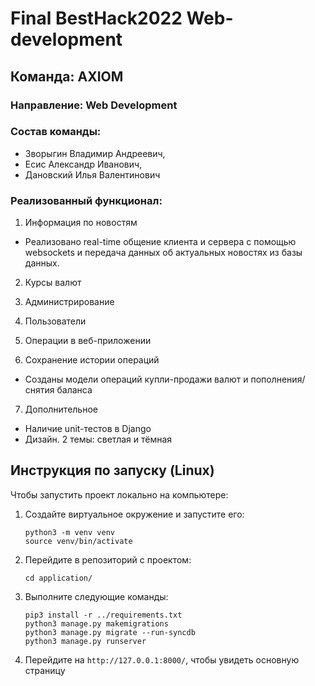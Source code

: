 # Final BestHack2022 Web-development
## Команда: AXIOM
### Направление: Web Development

### Состав команды:
- Зворыгин Владимир Андреевич,
- Есис Александр Иванович,
- Дановский Илья Валентинович

### Реализованный функционал:
1. Информация по новостям
- Реализовано real-time общение клиента и сервера с помощью websockets и передача данных об актуальных новостях из базы данных.


2. Курсы валют


3. Администрирование 


4. Пользователи


5. Операции в веб-приложении


6. Сохранение истории операций
- Созданы модели операций купли-продажи валют и пополнения/снятия баланса

7. Дополнительное
- Наличие unit-тестов в Django
- Дизайн. 2 темы: светлая и тёмная


## Инструкция по запуску (Linux)

Чтобы запустить проект локально на компьютере:
1. Создайте виртуальное окружение и запустите его:
   ```
   python3 -m venv venv
   source venv/bin/activate
   ```
2. Перейдите в репозиторий с проектом:
   ```
   cd application/
   ```
3. Выполните следующие команды:
   ```
   pip3 install -r ../requirements.txt
   python3 manage.py makemigrations
   python3 manage.py migrate --run-syncdb
   python3 manage.py runserver
   ```
4. Перейдите на `http://127.0.0.1:8000/`, чтобы увидеть основную страницу
